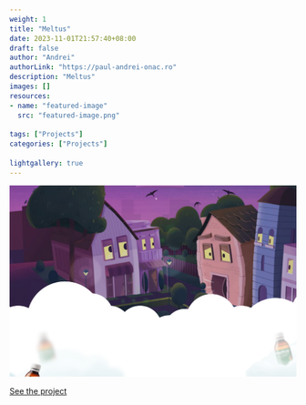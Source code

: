 ```yaml
---
weight: 1
title: "Meltus"
date: 2023-11-01T21:57:40+08:00
draft: false
author: "Andrei"
authorLink: "https://paul-andrei-onac.ro"
description: "Meltus"
images: []
resources:
- name: "featured-image"
  src: "featured-image.png"

tags: ["Projects"]
categories: ["Projects"]

lightgallery: true
---
```


![Meltus](./image.png)

[See the project](https://meltus.ro/)
